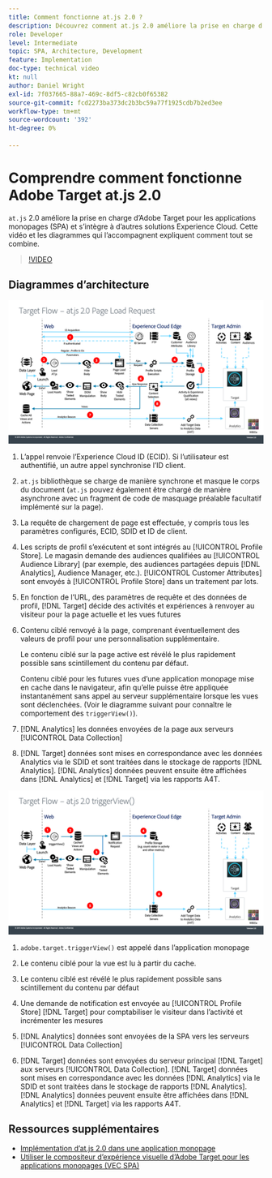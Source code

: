 ```yaml
---
title: Comment fonctionne at.js 2.0 ?
description: Découvrez comment at.js 2.0 améliore la prise en charge d’Adobe Target pour les applications monopages (SPA) et s’intègre à d’autres solutions Experience Cloud.
role: Developer
level: Intermediate
topic: SPA, Architecture, Development
feature: Implementation
doc-type: technical video
kt: null
author: Daniel Wright
exl-id: 7f037665-88a7-469c-8df5-c82cb0f65382
source-git-commit: fcd2273ba373dc2b3bc59a77f1925cdb7b2ed3ee
workflow-type: tm+mt
source-wordcount: '392'
ht-degree: 0%

---
```


# Comprendre comment fonctionne Adobe Target at.js 2.0

`at.js` 2.0 améliore la prise en charge d’Adobe Target pour les applications monopages (SPA) et s’intègre à d’autres solutions Experience Cloud. Cette vidéo et les diagrammes qui l’accompagnent expliquent comment tout se combine.

>[!VIDEO](https://video.tv.adobe.com/v/26250?quality=12)

## Diagrammes d’architecture

![comportement d’at.js 2.0 au chargement de la page](assets/pageload.png)

1. L’appel renvoie l’Experience Cloud ID (ECID). Si l’utilisateur est authentifié, un autre appel synchronise l’ID client.

1. `at.js` bibliothèque se charge de manière synchrone et masque le corps du document (`at.js` pouvez également être chargé de manière asynchrone avec un fragment de code de masquage préalable facultatif implémenté sur la page).

1. La requête de chargement de page est effectuée, y compris tous les paramètres configurés, ECID, SDID et ID de client.

1. Les scripts de profil s’exécutent et sont intégrés au [!UICONTROL Profile Store]. Le magasin demande des audiences qualifiées au [!UICONTROL Audience Library] (par exemple, des audiences partagées depuis [!DNL Analytics], Audience Manager, etc.). [!UICONTROL Customer Attributes] sont envoyés à [!UICONTROL Profile Store] dans un traitement par lots.
1. En fonction de l’URL, des paramètres de requête et des données de profil, [!DNL Target] décide des activités et expériences à renvoyer au visiteur pour la page actuelle et les vues futures

1. Contenu ciblé renvoyé à la page, comprenant éventuellement des valeurs de profil pour une personnalisation supplémentaire.

   Le contenu ciblé sur la page active est révélé le plus rapidement possible sans scintillement du contenu par défaut.

   Contenu ciblé pour les futures vues d’une application monopage mise en cache dans le navigateur, afin qu’elle puisse être appliquée instantanément sans appel au serveur supplémentaire lorsque les vues sont déclenchées. (Voir le diagramme suivant pour connaître le comportement des `triggerView()`).

1. [!DNL Analytics] les données envoyées de la page aux serveurs [!UICONTROL Data Collection]
1. [!DNL Target] données sont mises en correspondance avec les données Analytics via le SDID et sont traitées dans le stockage de rapports [!DNL Analytics]. [!DNL Analytics] données peuvent ensuite être affichées dans [!DNL Analytics] et [!DNL Target] via les rapports A4T.

![comportement d’at.js 2.0 lorsque la fonction triggerView() est utilisée](assets/triggerview.png)

1. `adobe.target.triggerView()` est appelé dans l’application monopage
1. Le contenu ciblé pour la vue est lu à partir du cache.

1. Le contenu ciblé est révélé le plus rapidement possible sans scintillement du contenu par défaut

1. Une demande de notification est envoyée au [!UICONTROL Profile Store] [!DNL Target] pour comptabiliser le visiteur dans l’activité et incrémenter les mesures
1. [!DNL Analytics] données sont envoyées de la SPA vers les serveurs [!UICONTROL Data Collection]

1. [!DNL Target] données sont envoyées du serveur principal [!DNL Target] aux serveurs [!UICONTROL Data Collection]. [!DNL Target] données sont mises en correspondance avec les données [!DNL Analytics] via le SDID et sont traitées dans le stockage de rapports [!DNL Analytics]. [!DNL Analytics] données peuvent ensuite être affichées dans [!DNL Analytics] et [!DNL Target] via les rapports A4T.

## Ressources supplémentaires

* [Implémentation d’at.js 2.0 dans une application monopage](implement-atjs-20-in-a-single-page-application.md)
* [Utiliser le compositeur d’expérience visuelle d’Adobe Target pour les applications monopages (VEC SPA)](../experiences/use-the-visual-experience-composer-for-single-page-applications.md)
